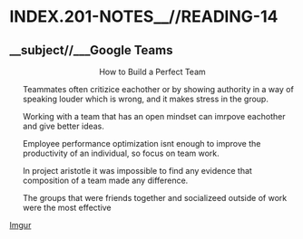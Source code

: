 # INDEX.201-NOTES__//READING-14

## __subject//___Google Teams
<center> How to Build a Perfect Team </center>

<ol> Teammates often critizice eachother or by showing authority in a way of speaking louder which is wrong, and it makes stress in the group. </ol>

<ol> Working with a team that has an open mindset can imrpove eachother and give better ideas. </ol>

<ol> Employee performance optimization isnt enough to improve the productivity of an individual, so focus on team work. </ol>

<ol> In project aristotle it was impossible to find any evidence that composition of a team made any difference. </ol>

<ol> The groups that were friends together and socializeed outside of work were the most effective </ol>

[Imgur](https://i.imgur.com/HsxtcSM.png)
